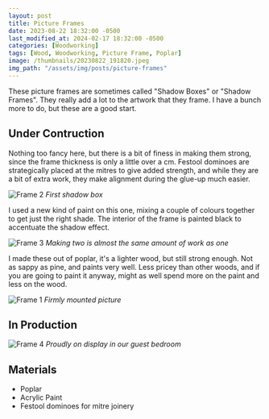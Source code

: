 ```yaml
---
layout: post
title: Picture Frames
date: 2023-08-22 18:32:00 -0500
last_modified_at: 2024-02-17 18:32:00 -0500
categories: [Woodworking]
tags: [Wood, Woodworking, Picture Frame, Poplar]
image: /thumbnails/20230822_191820.jpeg
img_path: "/assets/img/posts/picture-frames"
---
```


These picture frames are sometimes called "Shadow Boxes" or "Shadow Frames".  They really add a lot to the artwork that they frame.  I have a bunch more to do, but these are a good start.  

## Under Contruction

Nothing too fancy here, but there is a bit of finess in making them strong, since the frame thickness is only a little over a cm.  Festool dominoes are strategically placed at the mitres to give added strength, and while they are a bit of extra work, they make alignment during the glue-up much easier.

![Frame 2][Frame 2]
_First shadow box_

I used a new kind of paint on this one, mixing a couple of colours together to get just the right shade.  The interior of the frame is painted black to accentuate the shadow effect.

![Frame 3][Frame 3]
_Making two is almost the same amount of work as one_

I made these out of poplar, it's a lighter wood, but still strong enough.  Not as sappy as pine, and paints very well.  Less pricey than other woods, and if you are going to paint it anyway, might as well spend more on the paint and less on the wood.

![Frame 1][Frame 1]
_Firmly mounted picture_

## In Production

![Frame 4][Frame 4]
_Proudly on display in our guest bedroom_

## Materials

- Poplar
- Acrylic Paint
- Festool dominoes for mitre joinery

[Frame 1]: 20230822_191820.jpeg
[Frame 2]: 20230822_184956.jpeg
[Frame 3]: 20230822_184948.jpeg
[Frame 4]: IMG_0636.jpeg
